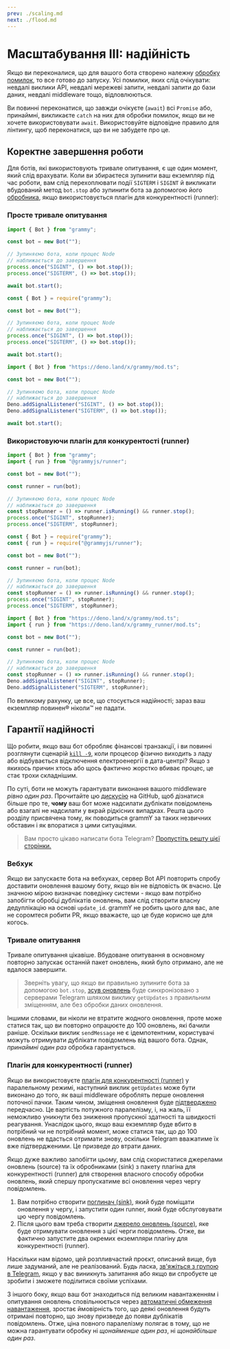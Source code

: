 ```yaml
---
prev: ./scaling.md
next: ./flood.md
---
```


# Масштабування III: надійність

Якщо ви переконалися, що для вашого бота створено належну [обробку помилок](../guide/errors.md), то все готово до запуску.
Усі помилки, яких слід очікувати: невдалі виклики API, невдалі мережеві запити, невдалі запити до бази даних, невдалі middleware тощо, відловлюються.

Ви повинні переконатися, що завжди очікуєте (`await`) всі `Promise` або, принаймні, викликаєте `catch` на них для обробки помилок, якщо ви не хочете використовувати `await`.
Використовуйте відповідне правило для лінтингу, щоб переконатися, що ви не забудете про це.

## Коректне завершення роботи

Для ботів, які використовують тривале опитування, є ще один момент, який слід врахувати.
Коли ви збираєтеся зупинити ваш екземпляр під час роботи, вам слід перехоплювати події `SIGTERM` і `SIGINT` й викликати вбудований метод `bot.stop` або зупинити бота за допомогою його [обробника](https://deno.land/x/grammy_runner/mod.ts?s=RunnerHandle#prop_stop), якщо використовується плагін для конкурентності (runner):

### Просте тривале опитування

<CodeGroup>

<CodeGroupItem title="TypeScript" active>

```ts
import { Bot } from "grammy";

const bot = new Bot("");

// Зупиняємо бота, коли процес Node
// наближається до завершення
process.once("SIGINT", () => bot.stop());
process.once("SIGTERM", () => bot.stop());

await bot.start();
```

</CodeGroupItem>

<CodeGroupItem title="JavaScript">

```js
const { Bot } = require("grammy");

const bot = new Bot("");

// Зупиняємо бота, коли процес Node
// наближається до завершення
process.once("SIGINT", () => bot.stop());
process.once("SIGTERM", () => bot.stop());

await bot.start();
```

</CodeGroupItem>

<CodeGroupItem title="Deno">

```ts
import { Bot } from "https://deno.land/x/grammy/mod.ts";

const bot = new Bot("");

// Зупиняємо бота, коли процес Node
// наближається до завершення
Deno.addSignalListener("SIGINT", () => bot.stop());
Deno.addSignalListener("SIGTERM", () => bot.stop());

await bot.start();
```

</CodeGroupItem>
</CodeGroup>

### Використовуючи плагін для конкурентості (runner)

<CodeGroup>

<CodeGroupItem title="TypeScript" active>

```ts
import { Bot } from "grammy";
import { run } from "@grammyjs/runner";

const bot = new Bot("");

const runner = run(bot);

// Зупиняємо бота, коли процес Node
// наближається до завершення
const stopRunner = () => runner.isRunning() && runner.stop();
process.once("SIGINT", stopRunner);
process.once("SIGTERM", stopRunner);
```

</CodeGroupItem>

<CodeGroupItem title="JavaScript">

```js
const { Bot } = require("grammy");
const { run } = require("@grammyjs/runner");

const bot = new Bot("");

const runner = run(bot);

// Зупиняємо бота, коли процес Node
// наближається до завершення
const stopRunner = () => runner.isRunning() && runner.stop();
process.once("SIGINT", stopRunner);
process.once("SIGTERM", stopRunner);
```

</CodeGroupItem>
<CodeGroupItem title="Deno">

```ts
import { Bot } from "https://deno.land/x/grammy/mod.ts";
import { run } from "https://deno.land/x/grammy_runner/mod.ts";

const bot = new Bot("");

const runner = run(bot);

// Зупиняємо бота, коли процес Node
// наближається до завершення
const stopRunner = () => runner.isRunning() && runner.stop();
Deno.addSignalListener("SIGINT", stopRunner);
Deno.addSignalListener("SIGTERM", stopRunner);
```

</CodeGroupItem>
</CodeGroup>

По великому рахунку, це все, що стосується надійності; зараз ваш екземпляр повинен:registered: ніколи:tm: не падати.

## Гарантії надійності

Що робити, якщо ваш бот обробляє фінансові транзакції, і ви повинні розглянути сценарій [`kill -9`](https://stackoverflow.com/questions/43724467/what-is-the-difference-between-kill-and-kill-9), коли процесор фізично виходить з ладу або відбувається відключення електроенергії в дата-центрі?
Якщо з якихось причин хтось або щось фактично жорстко вбиває процес, це стає трохи складнішим.

По суті, боти не можуть гарантувати виконання вашого middleware _рівно один раз_.
Прочитайте цю [дискусію](https://github.com/tdlib/telegram-bot-api/issues/126) на GitHub, щоб дізнатися більше про те, **чому** ваш бот може надсилати дублікати повідомлень або взагалі не надсилати у вкрай рідкісних випадках.
Решта цього розділу присвячена тому, як поводиться grammY за таких незвичних обставин і як впоратися з цими ситуаціями.

> Вам просто цікаво написати бота Telegram? [Пропустіть решту цієї сторінки.](./flood.md)

### Вебхук

Якщо ви запускаєте бота на вебхуках, сервер Bot API повторить спробу доставити оновлення вашому боту, якщо він не відповість `OK` вчасно.
Це значною мірою визначає поведінку системи - якщо вам потрібно запобігти обробці дублікатів оновлень, вам слід створити власну дедуплікацію на основі `update_id`.
grammY не робить цього для вас, але не соромтеся робити PR, якщо вважаєте, що це буде корисно ще для когось.

### Тривале опитування

Тривале опитування цікавіше.
Вбудоване опитування в основному повторно запускає останній пакет оновлень, який було отримано, але не вдалося завершити.

> Зверніть увагу, що якщо ви правильно зупините бота за допомогою `bot.stop`, [зсув оновлень](https://core.telegram.org/bots/api#getting-updates) буде синхронізовано з серверами Telegram шляхом виклику `getUpdates` з правильним зміщенням, але без обробки даних оновлення.

Іншими словами, ви ніколи не втратите жодного оновлення, проте може статися так, що ви повторно опрацюєте до 100 оновлень, які бачили раніше.
Оскільки виклик `sendMessage` не є ідемпотентним, користувачі можуть отримувати дублікати повідомлень від вашого бота.
Однак, _принаймні один раз_ обробка гарантується.

### Плагін для конкурентності (runner)

Якщо ви використовуєте [плагін для конкурентності (runner)](../plugins/runner.md) у паралельному режимі, наступний виклик `getUpdates` може бути виконано до того, як ваші middleware оброблять перше оновлення поточної пачки.
Таким чином, зміщення оновлення буде [підтверджено](https://core.telegram.org/bots/api#getupdates) передчасно.
Це вартість потужного паралелізму, і, на жаль, її неможливо уникнути без зниження пропускної здатності та швидкості реагування.
Унаслідок цього, якщо ваш екземпляр буде вбито в потрібний чи не потрібний момент, може статися так, що до 100 оновлень не вдасться отримати знову, оскільки Telegram вважатиме їх вже підтвердженими.
Це призведе до втрати даних.

Якщо дуже важливо запобігти цьому, вам слід скористатися джерелами оновлень (source) та їх обробниками (sink) з пакету плагіна для конкурентності (runner) для створення власного способу обробки оновлень, який спершу пропускатиме всі оновлення через чергу повідомлень.

1. Вам потрібно створити [поглинач (sink)](https://deno.land/x/grammy_runner/mod.ts?s=UpdateSink), який буде поміщати оновлення у чергу, і запустити один runner, який буде обслуговувати цю чергу повідомлень.
2. Після цього вам треба створити [джерело оновлень (source)](https://deno.land/x/grammy_runner/mod.ts?s=UpdateSource), яке буде отримувати оновлення з цієї черги повідомлень.
   Отже, ви фактично запустите два окремих екземпляри плагіну для конкурентності (runner).

Наскільки нам відомо, цей розпливчастий проєкт, описаний вище, був лише задуманий, але не реалізований.
Будь ласка, [зв'яжіться з групою в Telegram](https://t.me/grammyjs), якщо у вас виникнуть запитання або якщо ви спробуєте це зробити і зможете поділитися своїми успіхами.

З іншого боку, якщо ваш бот знаходиться під великим навантаженням і опитування оновлень сповільнюється через [автоматичні обмеження навантаження](../plugins/runner.md#поглинач), зростає ймовірність того, що деякі оновлення будуть отримані повторно, що знову призведе до появи дублікатів повідомлень.
Отже, ціна повного паралелізму полягає в тому, що не можна гарантувати обробку ні _щонайменше один раз_, ні _щонайбільше один раз_.
